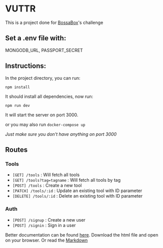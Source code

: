 # VUTTR

This is a project done for [BossaBox](https://bossabox.com)'s challenge

## Set a .env file with:

MONGODB_URL, PASSPORT_SECRET

## Instructions:

In the project directory, you can run:

`npm install`

It should install all dependencies, now run:

`npm run dev`

It will start the server on port 3000.

or you may also run `docker-compose up`

_Just make sure you don't have anything on port 3000_

## Routes

### Tools

- `[GET] /tools` : Will fetch all tools
- `[GET] /tools?tag=tagname` : Will fetch all tools by tag
- `[POST] /tools` : Create a new tool
- `[PATCH] /tools/:id` : Update an existing tool with ID parameter
- `[DELETE] /tools/:id` : Delete an existing tool with ID parameter

### Auth

- `[POST] /signup` : Create a new user
- `[POST] /signin` : Sign in a user

Better documentation can be found [here](https://github.com/leomotta121/VUTTR/blob/master/docs/output.html). Download the html file and open on your browser. Or read the [Markdown](https://github.com/leomotta121/VUTTR/blob/master/docs/documentation.apib)
